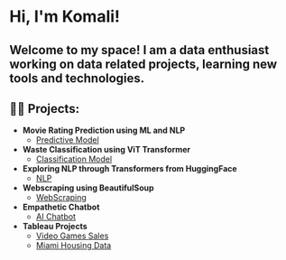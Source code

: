 <h1>Hi, I'm Komali! </h1>
<h2> Welcome to my space! I am a data enthusiast working on data related projects, learning new tools and technologies. 
<h2>👨‍💻 Projects:</h2>
  
- <b>Movie Rating Prediction using ML and NLP</b>
  - [Predictive Model](https://github.com/KomaliValluru/Movie-Rating-Prediction)
- <b>Waste Classification using ViT Transformer</b>
  - [Classification Model](https://github.com/KomaliValluru/waste-classification)
- <b>Exploring NLP through Transformers from HuggingFace</b>
  - [NLP](https://github.com/KomaliValluru/LLMs/blob/main/Exploring%20NLP%20through%20Hugging%20Face%20Transformers%20Library.ipynb)
- <b>Webscraping using BeautifulSoup</b>
  - [WebScraping](https://github.com/KomaliValluru/DS/blob/LLM/webscraping_beautifulsoup.ipynb) 
- <b>Empathetic Chatbot</b>
  - [AI Chatbot](https://github.com/KomaliValluru/LLMs/blob/main/Prompt_engineering.ipynb)
- <b>Tableau Projects</b>
  - [Video Games Sales](https://github.com/KomaliValluru/DS/blob/LLM/video_games_sales.md)
  - [Miami Housing Data](https://github.com/KomaliValluru/DS/blob/LLM/Miami%20Housing%20Data.md)
